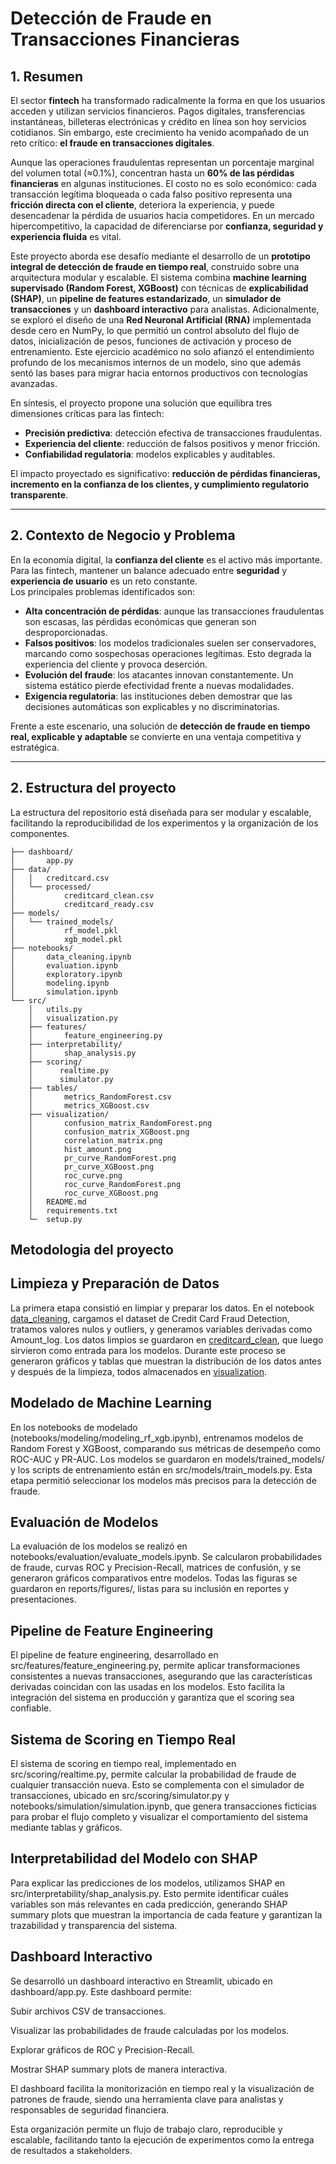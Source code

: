 # Detección de Fraude en Transacciones Financieras

## 1. Resumen 

El sector **fintech** ha transformado radicalmente la forma en que los usuarios acceden y utilizan servicios financieros. Pagos digitales, transferencias instantáneas, billeteras electrónicas y crédito en línea son hoy servicios cotidianos. Sin embargo, este crecimiento ha venido acompañado de un reto crítico: **el fraude en transacciones digitales**.

Aunque las operaciones fraudulentas representan un porcentaje marginal del volumen total (≈0.1%), concentran hasta un **60% de las pérdidas financieras** en algunas instituciones. El costo no es solo económico: cada transacción legítima bloqueada o cada falso positivo representa una **fricción directa con el cliente**, deteriora la experiencia, y puede desencadenar la pérdida de usuarios hacia competidores. En un mercado hipercompetitivo, la capacidad de diferenciarse por **confianza, seguridad y experiencia fluida** es vital.

Este proyecto aborda ese desafío mediante el desarrollo de un **prototipo integral de detección de fraude en tiempo real**, construido sobre una arquitectura modular y escalable. El sistema combina **machine learning supervisado (Random Forest, XGBoost)** con técnicas de **explicabilidad (SHAP)**, un **pipeline de features estandarizado**, un **simulador de transacciones** y un **dashboard interactivo** para analistas. Adicionalmente, se exploró el diseño de una **Red Neuronal Artificial (RNA)** implementada desde cero en NumPy, lo que permitió un control absoluto del flujo de datos, inicialización de pesos, funciones de activación y proceso de entrenamiento. Este ejercicio académico no solo afianzó el entendimiento profundo de los mecanismos internos de un modelo, sino que además sentó las bases para migrar hacia entornos productivos con tecnologías avanzadas.

En síntesis, el proyecto propone una solución que equilibra tres dimensiones críticas para las fintech:
- **Precisión predictiva**: detección efectiva de transacciones fraudulentas.  
- **Experiencia del cliente**: reducción de falsos positivos y menor fricción.  
- **Confiabilidad regulatoria**: modelos explicables y auditables.  

El impacto proyectado es significativo: **reducción de pérdidas financieras, incremento en la confianza de los clientes, y cumplimiento regulatorio transparente**.

---


## 2. Contexto de Negocio y Problema

En la economía digital, la **confianza del cliente** es el activo más importante. Para las fintech, mantener un balance adecuado entre **seguridad** y **experiencia de usuario** es un reto constante.  
Los principales problemas identificados son:

- **Alta concentración de pérdidas**: aunque las transacciones fraudulentas son escasas, las pérdidas económicas que generan son desproporcionadas.  
- **Falsos positivos**: los modelos tradicionales suelen ser conservadores, marcando como sospechosas operaciones legítimas. Esto degrada la experiencia del cliente y provoca deserción.  
- **Evolución del fraude**: los atacantes innovan constantemente. Un sistema estático pierde efectividad frente a nuevas modalidades.  
- **Exigencia regulatoria**: las instituciones deben demostrar que las decisiones automáticas son explicables y no discriminatorias.  

Frente a este escenario, una solución de **detección de fraude en tiempo real, explicable y adaptable** se convierte en una ventaja competitiva y estratégica.

---



## 2. Estructura del proyecto

La estructura del repositorio está diseñada para ser modular y escalable, facilitando la reproducibilidad de los experimentos y la organización de los componentes.

```
├── dashboard/
│       app.py
├── data/
│   │   creditcard.csv
│   └── processed/
│           creditcard_clean.csv
│           creditcard_ready.csv
├── models/
│   └── trained_models/
│           rf_model.pkl
│           xgb_model.pkl
├── notebooks/
│       data_cleaning.ipynb
│       evaluation.ipynb
│       exploratory.ipynb
│       modeling.ipynb
│       simulation.ipynb
└── src/
    │   utils.py
    │   visualization.py
    ├── features/
    │       feature_engineering.py
    ├── interpretability/
    │       shap_analysis.py
    ├── scoring/
    │      realtime.py
    │      simulator.py
    ├── tables/
    │       metrics_RandomForest.csv
    │       metrics_XGBoost.csv
    ├── visualization/
    │       confusion_matrix_RandomForest.png
    │       confusion_matrix_XGBoost.png
    │       correlation_matrix.png
    │       hist_amount.png
    │       pr_curve_RandomForest.png
    │       pr_curve_XGBoost.png
    │       roc_curve.png
    │       roc_curve_RandomForest.png
    │       roc_curve_XGBoost.png
    │   README.md
    │   requirements.txt
    └─  setup.py
```

## Metodologia del proyecto

## Limpieza y Preparación de Datos

La primera etapa consistió en limpiar y preparar los datos. En el notebook [data_cleaning](notebooks/exploratory/data_cleaning.ipynb), cargamos el dataset de Credit Card Fraud Detection, tratamos valores nulos y outliers, y generamos variables derivadas como Amount_log. Los datos limpios se guardaron en [creditcard_clean](data/processed/creditcard_clean.csv), que luego sirvieron como entrada para los modelos. Durante este proceso se generaron gráficos y tablas que muestran la distribución de los datos antes y después de la limpieza, todos almacenados en [visualization](src/visualization/).

## Modelado de Machine Learning

En los notebooks de modelado (notebooks/modeling/modeling_rf_xgb.ipynb), entrenamos modelos de Random Forest y XGBoost, comparando sus métricas de desempeño como ROC-AUC y PR-AUC. Los modelos se guardaron en models/trained_models/ y los scripts de entrenamiento están en src/models/train_models.py. Esta etapa permitió seleccionar los modelos más precisos para la detección de fraude.

## Evaluación de Modelos

La evaluación de los modelos se realizó en notebooks/evaluation/evaluate_models.ipynb. Se calcularon probabilidades de fraude, curvas ROC y Precision-Recall, matrices de confusión, y se generaron gráficos comparativos entre modelos. Todas las figuras se guardaron en reports/figures/, listas para su inclusión en reportes y presentaciones.

## Pipeline de Feature Engineering

El pipeline de feature engineering, desarrollado en src/features/feature_engineering.py, permite aplicar transformaciones consistentes a nuevas transacciones, asegurando que las características derivadas coincidan con las usadas en los modelos. Esto facilita la integración del sistema en producción y garantiza que el scoring sea confiable.

## Sistema de Scoring en Tiempo Real

El sistema de scoring en tiempo real, implementado en src/scoring/realtime.py, permite calcular la probabilidad de fraude de cualquier transacción nueva. Esto se complementa con el simulador de transacciones, ubicado en src/scoring/simulator.py y notebooks/simulation/simulation.ipynb, que genera transacciones ficticias para probar el flujo completo y visualizar el comportamiento del sistema mediante tablas y gráficos.

## Interpretabilidad del Modelo con SHAP

Para explicar las predicciones de los modelos, utilizamos SHAP en src/interpretability/shap_analysis.py. Esto permite identificar cuáles variables son más relevantes en cada predicción, generando SHAP summary plots que muestran la importancia de cada feature y garantizan la trazabilidad y transparencia del sistema.

## Dashboard Interactivo

Se desarrolló un dashboard interactivo en Streamlit, ubicado en dashboard/app.py. Este dashboard permite:

Subir archivos CSV de transacciones.

Visualizar las probabilidades de fraude calculadas por los modelos.

Explorar gráficos de ROC y Precision-Recall.

Mostrar SHAP summary plots de manera interactiva.

El dashboard facilita la monitorización en tiempo real y la visualización de patrones de fraude, siendo una herramienta clave para analistas y responsables de seguridad financiera.

Esta organización permite un flujo de trabajo claro, reproducible y escalable, facilitando tanto la ejecución de experimentos como la entrega de resultados a stakeholders.


